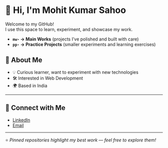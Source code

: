 # 👋 Hi, I'm Mohit Kumar Sahoo

Welcome to my GitHub!  
I use this space to learn, experiment, and showcase my work.  
- **`mw-` → Main Works** (projects I’ve polished and built with care)  
- **`pp-` → Practice Projects** (smaller experiments and learning exercises)  


## 📌 About Me
- 💡 Curious learner, want to experiment with new technologies  
- 🛠️ Interested in Web Development
- 🌍 Based in India 

---

## 🔗 Connect with Me
- [LinkedIn](https://linkedin.com/in/mohit-sahoo)  
- [Email](mohit.pallavisahoo@gmail.com)  

---

⭐️ *Pinned repositories highlight my best work — feel free to explore them!*  
